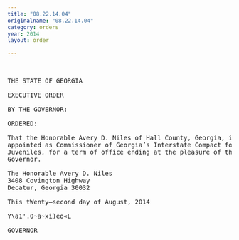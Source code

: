 ```yaml
---
title: "08.22.14.04"
originalname: "08.22.14.04"
category: orders
year: 2014
layout: order

---
```

<pre>
 

THE STATE OF GEORGIA

EXECUTIVE ORDER

BY THE GOVERNOR:

ORDERED:

That the Honorable Avery D. Niles of Hall County, Georgia, is
appointed as Commissioner of Georgia’s Interstate Compact for
Juveniles, for a term of office ending at the pleasure of the
Governor.

The Honorable Avery D. Niles
3408 Covington Highway
Decatur, Georgia 30032

This tWenty—second day of August, 2014

Y\a1'.0~a~xi)eo«L

GOVERNOR

</pre>
